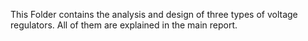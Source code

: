 This Folder contains the analysis and design of three types of voltage regulators. All of them are explained in the main report.
